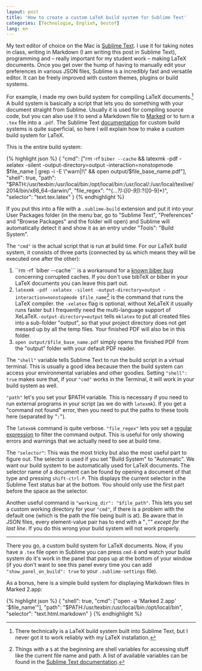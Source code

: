 ```yaml
---
layout: post
title: 'How to create a custom LaTeX build system for Sublime Text'
categories: [Technologie, English, bestof]
lang: en
---
```


My text editor of choice on the Mac is [Sublime Text](http://www.sublimetext.com/). I use it for taking notes in class, writing in Markdown (I am writing this post in Sublime Text), programming and – really important for my student work – making LaTeX documents. Once you get over the hump of having to manually edit your preferences in various JSON files, Sublime is a incredibly fast and versatile editor. It can be freely improved with custom themes, plugins or build systems.

For example, I made my own build system for compiling LaTeX documents.[^1] A build system is basically a script that lets you do something with your document straight from Sublime. Usually it is used for compiling source code, but you can also use it to send a Markdown file to [Marked](http://marked2app.com) or to turn a `.tex` file into a `.pdf`. The Sublime Text [documentation](http://www.sublimetext.com/docs/build) for custom build systems is quite superficial, so here I will explain how to make a custom build system for LaTeX.

[^1]: There technically is a LaTeX build system built into Sublime Text, but I never got it to work reliably with my LaTeX installation. 

This is the entire build system:

{% highlight json %}
{
    "cmd": ["rm -rf `biber --cache` && latexmk -pdf -xelatex -silent -output-directory=output -interaction=nonstopmode $file_name | grep -i -E \"warn|!\" && open output/$file_base_name.pdf"],
    "shell": true,
    "path": "$PATH:/usr/texbin:/usr/local/bin:/opt/local/bin:/usr/local/:/usr/local/texlive/2014/bin/x86_64-darwin/",
    "file_regex": "^(…*?):([0-9]*):?([0-9]*)",
    "selector": "text.tex.latex"
}
{% endhighlight %}

If you put this into a file with a `.sublime-build` extension and put it into your User Packages folder (in the menu bar, go to "Sublime Text", "Preferences" and "Browse Packages" and the folder will open) and Sublime will automatically detect it and show it as an entry under "Tools": "Build System".

The `"cmd"` is the actual script that is run at build time. For our LaTeX build system, it consists of three parts (connected by `&&` which means they will be executed one after the other):

1. ``rm -rf `biber --cache``` is a workaround for a [known biber bug](http://tex.stackexchange.com/questions/18859/biber-gives-i-found-no-citation-commands-is-there-a-solution) concerning corrupted caches. If you don't use bibTeX or biber in your LaTeX documents you can leave this part out.
2. `latexmk -pdf -xelatex -silent -output-directory=output -interaction=nonstopmode $file_name`[^2] is the command that runs the LaTeX compiler. the `-xelatex` flag is optional, without XeLaTeX it usually runs faster but I frequently need the multi-language support of XeLaTeX.`-output-directory=output` tells `mklatex` to put all created files into a sub-folder "output", so that your project directory does not get messed up by all the temp files. Your finished PDF will also be in this folder.
3. `open output/$file_base_name.pdf` simply opens the finished PDF from the "output" folder with your default PDF reader.

[^2]: Things with a `$` at the beginning are shell variables for accessing stuff like the current file name and path. A list of available variables can be found in the [Sublime Text documentation](http://www.sublimetext.com/docs/build).

The `"shell"` variable tells Sublime Text to run the build script in a virtual terminal. This is usually a good idea because then the build system can access your environmental variables and other goodies. Setting `"shell": true` makes sure that, if your `"cmd"` works in the Terminal, it will work in your build system as well.

`"path"` let's you set your $PATH variable. This is necessary if you need to run external programs in your script (as we do with `latexmk`). If you get a "command not found" error, then you need to put the paths to these tools here (separated by "`:`").

The `latexmk` command is quite verbose. `"file_regex"` lets you set a [regular expression](https://en.wikipedia.org/wiki/Regular_expression) to filter the command output. This is useful for only showing errors and warnings that we actually need to see at build time.

The `"selector"`: This was the most tricky but also the most useful part to figure out. The selector is used if you set "Build System" to "Automatic". We want our build system to be automatically used for LaTeX documents. The selector name of a document can be found by opening a document of that type and pressing `shift-ctrl-P`. This displays the current selector in the Sublime Text status bar at the bottom. You should only use the first part before the space as the selector.

Another useful command is `"working_dir": "$file_path"`. This lets you set a custom working directory for your `"cmd"`, if there is a problem with the default one (which is the path the file being built is at). Be aware that in JSON files, every element-value pair has to end with a "`,`"" *except for the last line*. If you do this wrong your build system will not work properly.

----

There you go, a custom build system for LaTeX documents. Now, if you have a `.tex` file open in Sublime you can press `cmd-B` and watch your build system do it's work in the panel that pops up at the bottom of your window (if you don't want to see this panel every time you can add `"show_panel_on_build": true` to your `.sublime-settings` file).

As a bonus, here is a simple build system for displaying Markdown files in Marked 2.app:

{% highlight json %}
{
    "shell": true,
    "cmd": ["open -a 'Marked 2.app' '$file_name'"],
    "path": "$PATH:/usr/texbin:/usr/local/bin:/opt/local/bin",
    "selector": "text.html.markdown"
}
{% endhighlight %}